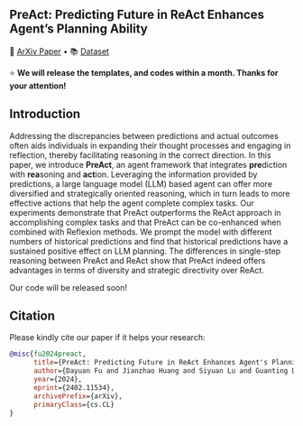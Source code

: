 
## PreAct: Predicting Future in ReAct Enhances Agent’s Planning Ability</h2>

<p>
📃 <a href="">ArXiv Paper</a>
  •
📚 <a href="">Dataset</a>
</p>


⭐ **We will release the templates, and codes within a month. Thanks for your attention!**

## Introduction
Addressing the discrepancies between predictions and actual outcomes often aids individuals in expanding their thought processes and engaging in reflection, thereby facilitating reasoning in the correct direction.
In this paper, we introduce **PreAct**, an agent framework that integrates **pre**diction with **rea**soning and **act**ion. Leveraging the information provided by predictions, a large language model (LLM) based agent can offer more diversified and strategically oriented reasoning, which in turn leads to more effective actions that help the agent complete complex tasks. Our experiments demonstrate that PreAct outperforms the ReAct approach in accomplishing complex tasks and that PreAct can be co-enhanced when combined with Reflexion methods. We prompt the model with different numbers of historical predictions and find that historical predictions have a sustained positive effect on LLM planning. 
The differences in single-step reasoning between PreAct and ReAct show that PreAct indeed offers advantages in terms of diversity and strategic directivity over ReAct.

Our code will be released soon!

## Citation
Please kindly cite our paper if it helps your research:
```bibtex
@misc{fu2024preact,
      title={PreAct: Predicting Future in ReAct Enhances Agent's Planning Ability}, 
      author={Dayuan Fu and Jianzhao Huang and Siyuan Lu and Guanting Dong and Yejie Wang and Keqing He and Weiran Xu},
      year={2024},
      eprint={2402.11534},
      archivePrefix={arXiv},
      primaryClass={cs.CL}
}
```
